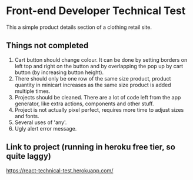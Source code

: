 # Front-end Developer Technical Test
This a simple product details section of a clothing retail site.

## Things not completed

1.  Cart button should change colour. It can be done by setting borders on left
top and right on the button and by overlapping the pop up by cart button (by
increasing button height).
1.  There should only be one row of the same size product, product quantity in
minicart increases as the same size product is added multiple times.
1.  Projects should be cleaned. There are a lot of code left from the app
generator, like extra actions, components and other stuff.
1.  Project is not actually pixel perfect, requires more time to adjust sizes
and fonts.
1.  Several uses of 'any'.
1.  Ugly alert error message.

## Link to project (running in heroku free tier, so quite laggy)

https://react-technical-test.herokuapp.com/
